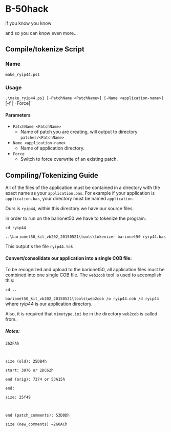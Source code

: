 # B-50hack
if you know you know

and so you can know even more...

## Compile/tokenize Script
### Name
`make_ryip44.ps1`
### Usage
`.\make_ryip44.ps1 [-PatchName <PatchName>] [-Name <application-name>]`[-f | -Force]`

#### Parameters

* `PatchName <PatchName>` 
  * Name of patch you are creating, will output to directory `patches/<PatchName>`
* `Name <application-name>`
  * Name of application directory.
* `Force`
  * Switch to force overwrite of an existing patch.

## Compiling/Tokenizing Guide

All of the files of the application must be contained in a directory with the exact name as your `application.bas`. For example if your application is `application.bas`, your directory must be named `application`.

Ours is `ryip44`, within this directory we have our source files.

In order to run on the barionet50 we have to tokenize the program:

`cd ryip44`

`..\barionet50_kit_vb202_20150521\tools\tokenizer barionet50 ryip44.bas `

This output's the file `ryip44.tok`

#### Convert/consolidate our application into a single COB file:

To be recognized and upload to the barionet50, all application files must be combined into one single COB file. The `web2cob` tool is used to accomplish this:

`cd ..`

`barionet50_kit_vb202_20150521\tools\web2cob /o ryip44.cob /d ryip44` where ryip44 is our application directory.

Also, it is required that `mimetype.ini` be in the directory `web2cob` is called from. 

##### Notes:

```
262FAh



size (old): 25DB4h

start: 3076 or 2DC62h

end (orig): 7374 or 53A15h

end: 

size: 25f49



end (patch_comments): 53D0Dh

size (new_comments) =260ACh
```